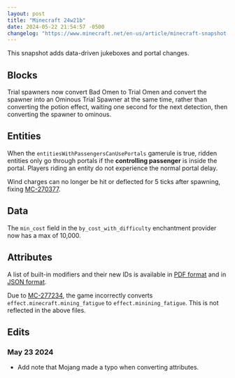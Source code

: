 ```yaml
---
layout: post
title: "Minecraft 24w21b"
date: 2024-05-22 21:54:57 -0500
changelog: "https://www.minecraft.net/en-us/article/minecraft-snapshot-24w21a"
---
```


This snapshot adds data-driven jukeboxes and portal changes.

## Blocks

Trial spawners now convert Bad Omen to Trial Omen and convert the spawner into an Ominous Trial Spawner at the same time, rather than converting the potion effect, waiting one second for the next detection, then converting the spawner to ominous.

## Entities

When the `entitiesWithPassengersCanUsePortals` gamerule is true, ridden entities only go through portals if the **controlling passenger** is inside the portal. Players riding an entity do not experience the normal portal delay.

Wind charges can no longer be hit or deflected for 5 ticks after spawning, fixing [MC-270377](https://bugs.mojang.com/browse/MC-270377).

## Data

The `min_cost` field in the `by_cost_with_difficulty` enchantment provider now has a max of 10,000.

## Attributes

A list of built-in modifiers and their new IDs is available in [PDF format](/snapshots/resources/24w21b_AttributeConversionTable.pdf) and in [JSON format](/snapshots/resources/24w21b_attribute_conversion.json).

Due to [MC-277234](https://bugs.mojang.com/browse/MC-277234), the game incorrectly converts `effect.minecraft.mining_fatigue` to `effect.minining_fatigue`. This is not reflected in the above files.

## Edits

### May 23 2024

- Add note that Mojang made a typo when converting attributes.

